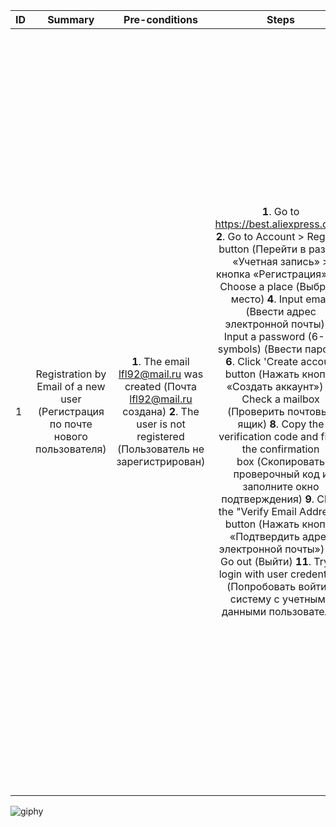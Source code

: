 ID | Summary | Pre-conditions | Steps | Expected results
:--|:-------:|:--------------:|:-----:|-----------------:
1 | Registration by Email of a new user (Регистрация по почте нового пользователя) | **1**. The email lfl92@mail.ru was created (Почта lfl92@mail.ru создана)    **2**. The user is not registered (Пользователь не зарегистрирован) | **1**. Go to https://best.aliexpress.com/   **2**. Go to Account > Register button (Перейти в раздел «Учетная запись» > кнопка «Регистрация».)   **3**. Choose a place (Выбрать место)    **4**. Input email (Ввести адрес электронной почты)  **5**. Input a password (6-20 symbols) (Ввести пароль)   **6**. Click 'Create accout' button (Нажать кнопку «Создать аккаунт»)    **7**. Check a mailbox (Проверить почтовый ящик)     **8**. Copy the verification code and fill in the confirmation box (Скопировать проверочный код и заполните окно подтверждения) **9**. Click the "Verify Email Address" button (Нажать кнопку «Подтвердить адрес электронной почты»)     **10**. Go out (Выйти)   **11**. Try to login with user credentials (Попробовать войти в систему с учетными данными пользователя) |   **1**. The Main page is open (Главная страница открыта)  **2**. The registration window is opened (Окно регистрации открыто)  **3**. The list opens. User selects a location (Открывается список. Пользователь выбирает место)     **4**. Email is displayed, no error message (Почта отображается, нет сообщения об ошибке)    **5**. The password is displayed, there is no error message. (Пароль отображается, сообщения об ошибке нет)  **6**. The verification window is dispalyed. The 'Verify Email' button is disabled (Отображается окно проверки. Кнопка «Подтвердить адрес электронной почты» отключена)  **7**. The verification code was received (Код подтверждения получен)    8.Confirm button is active (Кнопка подтвердить активна)     9.User registered (Пользователь зарегистрирован)    10.User logged out (Пользователь вышел из системы)  11.User logged in (Пользователь вошел в систему) |
  

![giphy](https://github.com/VladislavBroPiton/Test-Case/assets/132227845/00cf9420-8e4d-4288-86c6-a8015fdf0dfe)
